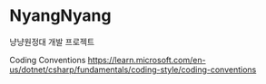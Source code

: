 # NyangNyang
냥냥원정대 개발 프로젝트


Coding Conventions
https://learn.microsoft.com/en-us/dotnet/csharp/fundamentals/coding-style/coding-conventions
